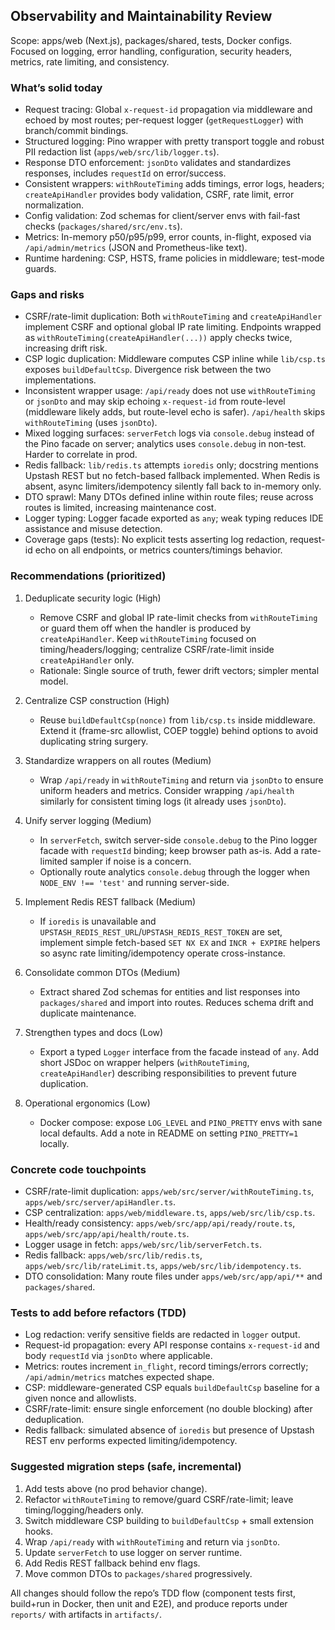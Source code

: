 ## Observability and Maintainability Review

Scope: apps/web (Next.js), packages/shared, tests, Docker configs. Focused on logging, error handling, configuration, security headers, metrics, rate limiting, and consistency.

### What’s solid today
- Request tracing: Global `x-request-id` propagation via middleware and echoed by most routes; per-request logger (`getRequestLogger`) with branch/commit bindings.
- Structured logging: Pino wrapper with pretty transport toggle and robust PII redaction list (`apps/web/src/lib/logger.ts`).
- Response DTO enforcement: `jsonDto` validates and standardizes responses, includes `requestId` on error/success.
- Consistent wrappers: `withRouteTiming` adds timings, error logs, headers; `createApiHandler` provides body validation, CSRF, rate limit, error normalization.
- Config validation: Zod schemas for client/server envs with fail-fast checks (`packages/shared/src/env.ts`).
- Metrics: In-memory p50/p95/p99, error counts, in-flight, exposed via `/api/admin/metrics` (JSON and Prometheus-like text).
- Runtime hardening: CSP, HSTS, frame policies in middleware; test-mode guards.

### Gaps and risks
- CSRF/rate-limit duplication: Both `withRouteTiming` and `createApiHandler` implement CSRF and optional global IP rate limiting. Endpoints wrapped as `withRouteTiming(createApiHandler(...))` apply checks twice, increasing drift risk.
- CSP logic duplication: Middleware computes CSP inline while `lib/csp.ts` exposes `buildDefaultCsp`. Divergence risk between the two implementations.
- Inconsistent wrapper usage: `/api/ready` does not use `withRouteTiming` or `jsonDto` and may skip echoing `x-request-id` from route-level (middleware likely adds, but route-level echo is safer). `/api/health` skips `withRouteTiming` (uses `jsonDto`).
- Mixed logging surfaces: `serverFetch` logs via `console.debug` instead of the Pino facade on server; analytics uses `console.debug` in non-test. Harder to correlate in prod.
- Redis fallback: `lib/redis.ts` attempts `ioredis` only; docstring mentions Upstash REST but no fetch-based fallback implemented. When Redis is absent, async limiters/idempotency silently fall back to in-memory only.
- DTO sprawl: Many DTOs defined inline within route files; reuse across routes is limited, increasing maintenance cost.
- Logger typing: Logger facade exported as `any`; weak typing reduces IDE assistance and misuse detection.
- Coverage gaps (tests): No explicit tests asserting log redaction, request-id echo on all endpoints, or metrics counters/timings behavior.

### Recommendations (prioritized)
1) Deduplicate security logic (High)
   - Remove CSRF and global IP rate-limit checks from `withRouteTiming` or guard them off when the handler is produced by `createApiHandler`. Keep `withRouteTiming` focused on timing/headers/logging; centralize CSRF/rate-limit inside `createApiHandler` only.
   - Rationale: Single source of truth, fewer drift vectors; simpler mental model.

2) Centralize CSP construction (High)
   - Reuse `buildDefaultCsp(nonce)` from `lib/csp.ts` inside middleware. Extend it (frame-src allowlist, COEP toggle) behind options to avoid duplicating string surgery.

3) Standardize wrappers on all routes (Medium)
   - Wrap `/api/ready` in `withRouteTiming` and return via `jsonDto` to ensure uniform headers and metrics. Consider wrapping `/api/health` similarly for consistent timing logs (it already uses `jsonDto`).

4) Unify server logging (Medium)
   - In `serverFetch`, switch server-side `console.debug` to the Pino logger facade with `requestId` binding; keep browser path as-is. Add a rate-limited sampler if noise is a concern.
   - Optionally route analytics `console.debug` through the logger when `NODE_ENV !== 'test'` and running server-side.

5) Implement Redis REST fallback (Medium)
   - If `ioredis` is unavailable and `UPSTASH_REDIS_REST_URL`/`UPSTASH_REDIS_REST_TOKEN` are set, implement simple fetch-based `SET NX EX` and `INCR + EXPIRE` helpers so async rate limiting/idempotency operate cross-instance.

6) Consolidate common DTOs (Medium)
   - Extract shared Zod schemas for entities and list responses into `packages/shared` and import into routes. Reduces schema drift and duplicate maintenance.

7) Strengthen types and docs (Low)
   - Export a typed `Logger` interface from the facade instead of `any`. Add short JSDoc on wrapper helpers (`withRouteTiming`, `createApiHandler`) describing responsibilities to prevent future duplication.

8) Operational ergonomics (Low)
   - Docker compose: expose `LOG_LEVEL` and `PINO_PRETTY` envs with sane local defaults. Add a note in README on setting `PINO_PRETTY=1` locally.

### Concrete code touchpoints
- CSRF/rate-limit duplication: `apps/web/src/server/withRouteTiming.ts`, `apps/web/src/server/apiHandler.ts`.
- CSP centralization: `apps/web/middleware.ts`, `apps/web/src/lib/csp.ts`.
- Health/ready consistency: `apps/web/src/app/api/ready/route.ts`, `apps/web/src/app/api/health/route.ts`.
- Logger usage in fetch: `apps/web/src/lib/serverFetch.ts`.
- Redis fallback: `apps/web/src/lib/redis.ts`, `apps/web/src/lib/rateLimit.ts`, `apps/web/src/lib/idempotency.ts`.
- DTO consolidation: Many route files under `apps/web/src/app/api/**` and `packages/shared`.

### Tests to add before refactors (TDD)
- Log redaction: verify sensitive fields are redacted in `logger` output.
- Request-id propagation: every API response contains `x-request-id` and body `requestId` via `jsonDto` where applicable.
- Metrics: routes increment `in_flight`, record timings/errors correctly; `/api/admin/metrics` matches expected shape.
- CSP: middleware-generated CSP equals `buildDefaultCsp` baseline for a given nonce and allowlists.
- CSRF/rate-limit: ensure single enforcement (no double blocking) after deduplication.
- Redis fallback: simulated absence of `ioredis` but presence of Upstash REST env performs expected limiting/idempotency.

### Suggested migration steps (safe, incremental)
1) Add tests above (no prod behavior change).
2) Refactor `withRouteTiming` to remove/guard CSRF/rate-limit; leave timing/logging/headers only.
3) Switch middleware CSP building to `buildDefaultCsp` + small extension hooks.
4) Wrap `/api/ready` with `withRouteTiming` and return via `jsonDto`.
5) Update `serverFetch` to use logger on server runtime.
6) Add Redis REST fallback behind env flags.
7) Move common DTOs to `packages/shared` progressively.

All changes should follow the repo’s TDD flow (component tests first, build+run in Docker, then unit and E2E), and produce reports under `reports/` with artifacts in `artifacts/`.


